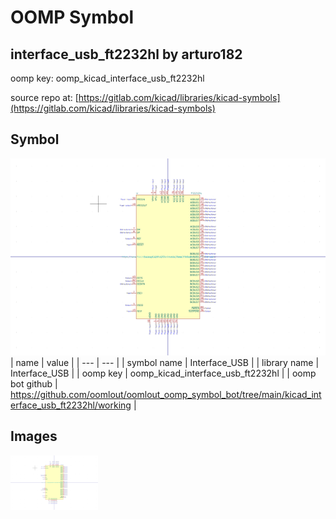 # OOMP Symbol  
## interface_usb_ft2232hl  by arturo182  
  
oomp key: oomp_kicad_interface_usb_ft2232hl  
  
source repo at: [https://gitlab.com/kicad/libraries/kicad-symbols](https://gitlab.com/kicad/libraries/kicad-symbols)  
## Symbol  
  
[![working.png](working_600.png)](working.png)  
| name | value | 
| --- | --- | 
| symbol name | Interface_USB | 
| library name | Interface_USB | 
| oomp key | oomp_kicad_interface_usb_ft2232hl | 
| oomp bot github | https://github.com/oomlout/oomlout_oomp_symbol_bot/tree/main/kicad_interface_usb_ft2232hl/working | 
## Images  
  
[![working.png](working_140.png)](working.png)  
